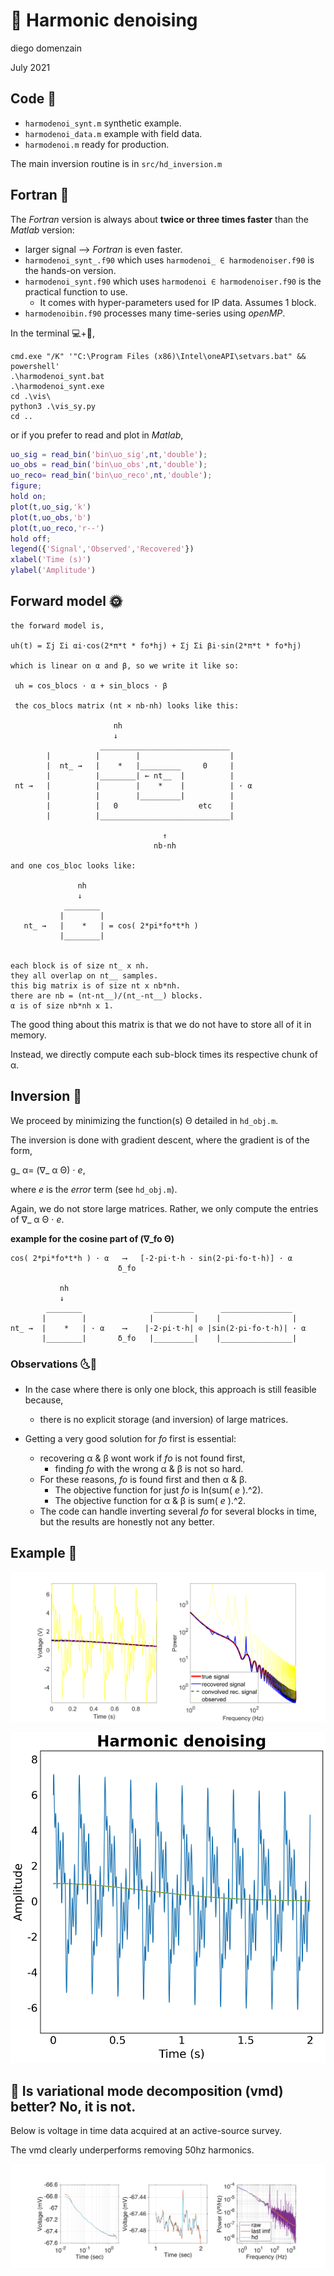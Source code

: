 # 🎵 Harmonic denoising
diego domenzain

July 2021

## Code 📝

* ```harmodenoi_synt.m``` synthetic example.
* ```harmodenoi_data.m``` example with field data.
* ```harmodenoi.m``` ready for production.

The main inversion routine is in ```src/hd_inversion.m```

## Fortran 💪

The *Fortran* version is always about **twice or three times faster** than the *Matlab* version:

* larger signal ⟶ *Fortran* is even faster.
* ```harmodenoi_synt_.f90``` which uses ```harmodenoi_ ∈ harmodenoiser.f90``` is the hands-on version.
* ```harmodenoi_synt.f90``` which uses ```harmodenoi ∈ harmodenoiser.f90``` is the practical function to use.
  * It comes with hyper-parameters used for IP data. Assumes 1 block.
* ```harmodenoibin.f90``` processes many time-series using *openMP*.


In the terminal 💻+🐍️,

```batch
cmd.exe "/K" '"C:\Program Files (x86)\Intel\oneAPI\setvars.bat" && powershell'
.\harmodenoi_synt.bat
.\harmodenoi_synt.exe
cd .\vis\
python3 .\vis_sy.py
cd ..
```

or if you prefer to read and plot in *Matlab*,

```matlab
uo_sig = read_bin('bin\uo_sig',nt,'double');
uo_obs = read_bin('bin\uo_obs',nt,'double');
uo_reco= read_bin('bin\uo_reco',nt,'double');
figure;
hold on;
plot(t,uo_sig,'k')
plot(t,uo_obs,'b')
plot(t,uo_reco,'r--')
hold off;
legend({'Signal','Observed','Recovered'})
xlabel('Time (s)')
ylabel('Amplitude')
```

## Forward model 🌞

```
the forward model is,

uh(t) = Σj Σi αi⋅cos(2*π*t * fo*hj) + Σj Σi βi⋅sin(2*π*t * fo*hj)

which is linear on α and β, so we write it like so:

 uh = cos_blocs · α + sin_blocs · β

 the cos_blocs matrix (nt × nb·nh) looks like this:

                       nh
                       ↓
                    _____________________________
        |          |        |                    |
        |  nt_ →   |    *   |_________     0     |
        |          |________| ← nt__  |          |
 nt →   |          |        |    *    |          | · α
        |          |        |_________|          |
        |          |   0                  etc    |
        |          |_____________________________|

                                  ↑
                                nb·nh

and one cos_bloc looks like:

               nh
               ↓
            ________
           |        |
   nt_ →   |    *   | = cos( 2*pi*fo*t*h )
           |________|


each block is of size nt_ x nh.
they all overlap on nt__ samples.
this big matrix is of size nt x nb*nh.
there are nb = (nt-nt__)/(nt_-nt__) blocks.
α is of size nb*nh x 1.
```
The good thing about this matrix is that we do not have to store all of it in memory.

Instead, we directly compute each sub-block times its respective chunk of α.

## Inversion 🌚

We proceed by minimizing the function(s) Θ detailed in ```hd_obj.m```.

The inversion is done with gradient descent, where the gradient is of the form,

 g_ α= (∇_ α Θ) ⋅ *e*,

 where *e* is the *error* term (see ```hd_obj.m```).

Again, we do not store large matrices. Rather, we only compute the entries of ∇_ α Θ ⋅ *e*.

**example for the cosine part of (∇_fo Θ)**

```
cos( 2*pi*fo*t*h ) · α   ⟶   [-2·pi·t·h · sin(2·pi·fo·t·h)] · α
                        δ_fo

           nh
           ↓
        ________                _________      ________________
       |        |              |         |    |                |
nt_ →  |    *   | · α    ⟶    |-2·pi·t·h| ⊙ |sin(2·pi·fo·t·h)| · α
       |________|       δ_fo   |_________|    |________________|

```

### Observations 🌜🌛

  * In the case where there is only one block, this approach is still feasible because,
    * there is no explicit storage (and inversion) of large matrices.

  * Getting a very good solution for *fo* first is essential:
    * recovering α & β wont work if *fo* is not found first,
      * finding *fo* with the wrong α & β is not so hard.
    * For these reasons, *fo* is found first and then α & β.
      * The objective function for just *fo* is ln(sum( *e* ).^2).
      * The objective function for α & β is sum( *e* ).^2.
    * The code can handle inverting several *fo* for several blocks in time, but the results are honestly not any better.

## Example 🎨

[![](../pics/harmodenoi-synt.png)](./)

[![](vis/harmodenoi.png)](./)


## 🤔️ Is variational mode decomposition (vmd) better? No, it is not.

Below is voltage in time data acquired at an active-source survey.

The vmd clearly underperforms removing 50hz harmonics.

[![](../pics/vmd-hd.png)](./)




